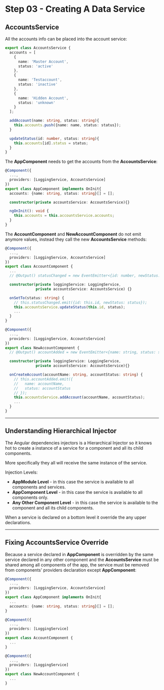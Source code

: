 # Step 03 - Creating A Data Service

## AccountsService

All the accounts info can be placed into the account service:

```typescript
export class AccountsService {
  accounts = [
    {
      name: 'Master Account',
      status: 'active'
    },
    {
      name: 'Testaccount',
      status: 'inactive'
    },
    {
      name: 'Hidden Account',
      status: 'unknown'
    }
  ];

  addAccount(name: string, status: string){
    this.accounts.push({name: name, status: status});
  }

  updateStatus(id: number, status: string){
    this.accounts[id].status = status;
  }
}
```

The **AppComponent** needs to get the accounts from the **AccountsService**:

```typescript
@Component({
  ...,
  providers: [LoggingService, AccountsService]
})
export class AppComponent implements OnInit{
  accounts: {name: string, status: string}[] = [];

  constructor(private accountsService: AccountsService){}

  ngOnInit(): void {
    this.accounts = this.accountsService.accounts;
  }
}
```

The **AccountComponent** and **NewAccountComponent** do not emit anymore values, instead they call the new **AccountsService** methods:

```typescript
@Component({
  ...,
  providers: [LoggingService, AccountsService]
})
export class AccountComponent {
  ...
  // @Output() statusChanged = new EventEmitter<{id: number, newStatus: string}>();

  constructor(private loggingService: LoggingService,
              private accountsService: AccountsService) {}

  onSetTo(status: string) {
    // this.statusChanged.emit({id: this.id, newStatus: status});
    this.accountsService.updateStatus(this.id, status);
    ...
  }
}
```


```typescript
@Component({
  ...,
  providers: [LoggingService, AccountsService]
})
export class NewAccountComponent {
  // @Output() accountAdded = new EventEmitter<{name: string, status: string}>();

  constructor(private loggingService: LoggingService,
              private accountsService: AccountsService){}

  onCreateAccount(accountName: string, accountStatus: string) {
    // this.accountAdded.emit({
    //   name: accountName,
    //   status: accountStatus
    // });
    this.accountsService.addAccount(accountName, accountStatus);
    ...
  }
}
```
---

## Understanding Hierarchical Injector

The Angular dependencies injectors is a Hierarchical Injector so it knows hot to create a instance of a service for a component and all its child components.

More specifically they all will receive the same instance of the service.

Injection Levels:

- **AppModule Level** - in this case the service is available to all components and services.
- **AppComponent Level** - in this case the service is available to all components only.
- **Any Other Component Level** - in this case the service is available to the component and all its child components.

When a service is declared on a bottom level it override the any upper declarations.

---

## Fixing AccountsService Override

Because a service declared in **AppComponent** is overridden by the same service declared in any other component and the **AccountsService** must be shared among all components of the app, the service must be removed from components' providers declaration except **AppComponent**:

```typescript
@Component({
  ...,
  providers: [LoggingService, AccountsService]
})
export class AppComponent implements OnInit{
  ...
  accounts: {name: string, status: string}[] = [];
}
```

```typescript
@Component({
  ...,
  providers: [LoggingService]
})
export class AccountComponent {
  ...
}
```


```typescript
@Component({
  ...,
  providers: [LoggingService]
})
export class NewAccountComponent {
  ...
}
```

